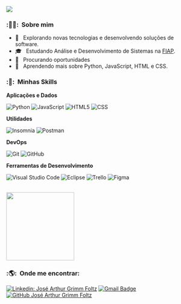 
![](https://komarev.com/ghpvc/?username=grimmfoltz&color=006bed)

<h3> :👨🏼: &nbsp;Sobre mim </h3>

- 🤔 &nbsp; Explorando novas tecnologias e desenvolvendo soluções de software.
- 🎓 &nbsp; Estudando Análise e Desenvolvimento de Sistemas na <a href="https://www.fiap.com.br/">FIAP</a>.
- 💼 &nbsp; Procurando oportunidades</a>
- 🌱 &nbsp; Aprendendo mais sobre Python, JavaScript, HTML e CSS.

<h3> :🚀: &nbsp;Minhas Skills </h3>

**Aplicações e Dados**

  ![Python](https://img.shields.io/badge/-python-333333?style=flat&logo=python)
  ![JavaScript](https://img.shields.io/badge/-JavaScript-333333?style=flat&logo=javascript)
  ![HTML5](https://img.shields.io/badge/-HTML5-333333?style=flat&logo=HTML5)
  ![CSS](https://img.shields.io/badge/-CSS-333333?style=flat&logo=CSS3&logoColor=1572B6)
  <!--![C++](https://img.shields.io/badge/-C++-333333?style=flat&logo=C%2B%2B&logoColor=00599C)
  ![Java](https://img.shields.io/badge/-Java-333333?style=flat&logo=Java&logoColor=007396)
  ![Flutter](https://img.shields.io/badge/-Flutter-333333?style=flat&logo=Flutter)
  ![React](https://img.shields.io/badge/-React-333333?style=flat&logo=react)
  ![React Native](https://img.shields.io/badge/-React%20Native-333333?style=flat&logo=react)
  ![Jest](https://img.shields.io/badge/-Jest-333333?style=flat&logo=jest)
  ![MySQL](https://img.shields.io/badge/-MySQL-333333?style=flat&logo=mysql)!-->

**Utilidades**

  ![Insomnia](https://img.shields.io/badge/-Insomnia-333333?style=flat&logo=insomnia)
  ![Postman](https://img.shields.io/badge/-Postman-333333?style=flat&logo=postman)

**DevOps**

  ![Git](https://img.shields.io/badge/-Git-333333?style=flat&logo=git)
  ![GitHub](https://img.shields.io/badge/-GitHub-333333?style=flat&logo=github)
  <!--![Bitbucket](https://img.shields.io/badge/-Bitbucket-333333?style=flat&logo=bitbucket)
  ![Docker](https://img.shields.io/badge/-Docker-333333?style=flat&logo=docker)
  ![Travis](https://img.shields.io/badge/-Travis-333333?style=flat&logo=travis)-->

**Ferramentas de Desenvolvimento**

  ![Visual Studio Code](https://img.shields.io/badge/-Visual%20Studio%20Code-333333?style=flat&logo=visual-studio-code&logoColor=007ACC)
  ![Eclipse](https://img.shields.io/badge/-Eclipse-333333?style=flat&logo=eclipse-ide&logoColor=2C2255)
  ![Trello](https://img.shields.io/badge/-Trello-333333?style=flat&logo=trello&logoColor=007ACC)
  ![Figma](https://img.shields.io/badge/-Figma-333333?style=flat&logo=figma&logoColor=007ACC)
  <!--![Adobe XD](https://img.shields.io/badge/-Adobe%20XD-333333?style=flat&logo=adobe-xd&logoColor=007ACC)!-->

<br/>

<a href="https://github.com/grimmfoltz">
  <img height="180em" src="https://github-readme-stats.vercel.app/api?username=grimmfoltz&theme=dracula&show_icons=true" />
</a>

<br/>

<h3> :🌎: &nbsp;Onde me encontrar: </h3> 

[![Linkedin: José Arthur Grimm Foltz](https://img.shields.io/badge/-JoséGrimm-blue?style=flat-square&logo=Linkedin&logoColor=white&link=https://www.linkedin.com/in/jose-grimm/)](https://www.linkedin.com/in/jose-grimm/)
[![Gmail Badge](https://img.shields.io/badge/-grimmfoltz@gmail.com-006bed?style=flat-square&logo=Gmail&logoColor=white&link=mailto:grimmfoltz@gmail.com)](mailto:grimmfoltz@gmail.com)
[![GitHub José Arthur Grimm Foltz]( https://img.shields.io/github/followers/grimmfoltz?label=follow&style=social)](https://github.com/grimmfoltz)